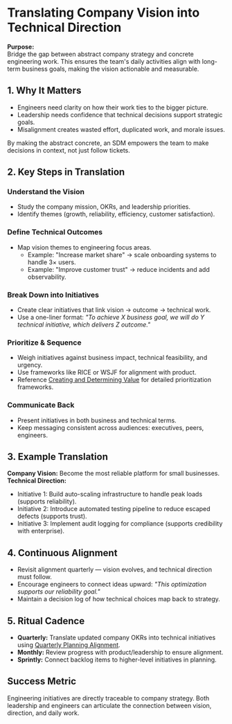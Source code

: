 # Translating Company Vision into Technical Direction

**Purpose:**  
Bridge the gap between abstract company strategy and concrete engineering work. This ensures the team's daily activities align with long-term business goals, making the vision actionable and measurable.

## 1. Why It Matters
- Engineers need clarity on how their work ties to the bigger picture.  
- Leadership needs confidence that technical decisions support strategic goals.  
- Misalignment creates wasted effort, duplicated work, and morale issues.  

By making the abstract concrete, an SDM empowers the team to make decisions in context, not just follow tickets.

## 2. Key Steps in Translation

### Understand the Vision
- Study the company mission, OKRs, and leadership priorities.  
- Identify themes (growth, reliability, efficiency, customer satisfaction).  

### Define Technical Outcomes
- Map vision themes to engineering focus areas.  
  - Example: "Increase market share" → scale onboarding systems to handle 3× users.  
  - Example: "Improve customer trust" → reduce incidents and add observability.  

### Break Down into Initiatives
- Create clear initiatives that link vision → outcome → technical work.  
- Use a one-liner format: *"To achieve X business goal, we will do Y technical initiative, which delivers Z outcome."*  

### Prioritize & Sequence
- Weigh initiatives against business impact, technical feasibility, and urgency.  
- Use frameworks like RICE or WSJF for alignment with product.  
- Reference [Creating and Determining Value](./creating-and-determining-value.md) for detailed prioritization frameworks.  

### Communicate Back
- Present initiatives in both business and technical terms.  
- Keep messaging consistent across audiences: executives, peers, engineers.  

## 3. Example Translation
**Company Vision:** Become the most reliable platform for small businesses.  
**Technical Direction:**  
- Initiative 1: Build auto-scaling infrastructure to handle peak loads (supports reliability).  
- Initiative 2: Introduce automated testing pipeline to reduce escaped defects (supports trust).  
- Initiative 3: Implement audit logging for compliance (supports credibility with enterprise).  

## 4. Continuous Alignment
- Revisit alignment quarterly — vision evolves, and technical direction must follow.  
- Encourage engineers to connect ideas upward: *"This optimization supports our reliability goal."*  
- Maintain a decision log of how technical choices map back to strategy.  

## 5. Ritual Cadence
- **Quarterly:** Translate updated company OKRs into technical initiatives using [Quarterly Planning Alignment](../communication/07-quarterly-planning-alignment.md).  
- **Monthly:** Review progress with product/leadership to ensure alignment.  
- **Sprintly:** Connect backlog items to higher-level initiatives in planning.  

## Success Metric
Engineering initiatives are directly traceable to company strategy. Both leadership and engineers can articulate the connection between vision, direction, and daily work.
